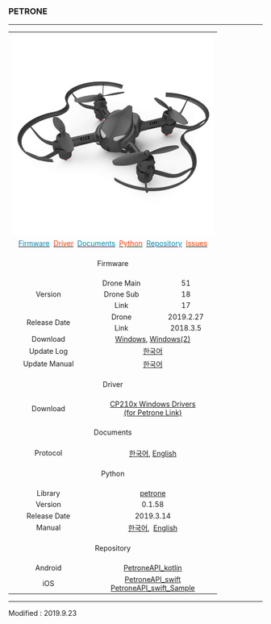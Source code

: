 ### PETRONE

---

<div align="center">
    <table>
        <tr>
            <td colspan="3">
                <div align="center">
                    <img src="/assets/images/products/petrone.jpg" alt="petrone">
                </div>
            </td>
        </tr>
        <tr>
            <td colspan="3">
                <div align="center">
                    <a href="#Firmware"><span style="color:#0489B1">Firmware</span></a>&nbsp;
                    <a href="#Driver"><span style="color:#FF4000">Driver</span></a>&nbsp;
                    <a href="#Documents"><span style="color:#0489B1">Documents</span></a>&nbsp;
                    <a href="#Python"><span style="color:#FF4000">Python</span></a>&nbsp;
                    <a href="#Repository"><span style="color:#0489B1">Repository</span></a>&nbsp;
                    <a href="https://github.com/BYROBOT/drone1/issues/" target="_blank"><span style="color:#FF4000">Issues</span></a>
                </div>
            </td>
        </tr>
        <!-- Firmware -->
        <tr>
            <td colspan="3"><div align="center"><a name="Firmware"></a>&nbsp;<br>Firmware<br>&nbsp;</div></td>
        </tr>
        <tr>
            <td rowspan="3"><div align="center">Version</div></td>
            <td><div align="center">Drone Main</div></td>
            <td><div align="center">51</div></td>
        </tr>
        <tr>
            <td><div align="center">Drone Sub</div></td>
            <td><div align="center">18</div></td>
        </tr>
        <tr>
            <td><div align="center">Link</div></td>
            <td><div align="center">17</div></td>
        </tr>
        <tr>
            <td rowspan="2"><div align="center">Release Date</div></td>
            <td><div align="center">Drone</div></td>
            <td><div align="center">2019.2.27</div></td>
        </tr>
        <tr>
            <td><div align="center">Link</div></td>
            <td><div align="center">2018.3.5</div></td>
        </tr>
        <tr>
            <td><div align="center">Download</div></td>
            <td colspan="2">
                <div align="center"><a href="https://drive.google.com/open?id=1GkjdZaI1P0CaDn6RZDYJ9-ZNmt5Onkp-" target="_blank">Windows</a>,&nbsp;<a href="https://s3.ap-northeast-2.amazonaws.com/byrobot/PetroneLink_20180305_release_0.zip" target="_blank">Windows(2)</a></div>
            </td>
        </tr>
        <tr>
            <td><div align="center">Update Log</div></td>
            <td colspan="2"><div align="center"><a href="/documents/kr/products/petrone/log/updates/firmware/">한국어</a></div></td>
        </tr>
        <tr>
            <td><div align="center">Update Manual</div></td>
            <td colspan="2">
                <div align="center"><a href="/documents/kr/products/petrone/manual/update/">한국어</a></div>
            </td>
        </tr>
        <!-- Driver -->
        <tr>
            <td colspan="3"><div align="center"><a name="Driver"></a>&nbsp;<br>Driver<br>&nbsp;</div></td>
        </tr>
        <tr>
            <td><div align="center">Download</div></td>
            <td colspan="2">
                <div align="center"><a href="https://www.silabs.com/documents/public/software/CP210x_Windows_Drivers.zip" target="_blank">CP210x Windows Drivers<br>(for Petrone Link)</a></div>
            </td>
        </tr>
        <!-- Documents -->
        <tr>
            <td colspan="3"><div align="center"><a name="Documents"></a>&nbsp;<br>Documents<br>&nbsp;</div></td>
        </tr>
        <tr>
            <td><div align="center">Protocol</div></td>
            <td colspan="2">
                <div align="center"><a href="/documents/kr/products/petrone/protocol/">한국어</a>,&nbsp;<a href="/documents/en/products/petrone/protocol/">English</a></div>
            </td>
        </tr>
        <!-- Python -->
        <tr>
            <td colspan="3"><div align="center"><a name="Python"></a>&nbsp;<br>Python<br>&nbsp;</div></td>
        </tr>
        <tr>
            <td><div align="center">Library</div></td>
            <td colspan="2"><div align="center"><a href="https://pypi.org/project/petrone/" target="_blank">petrone</a></div></td>
        </tr>
        <tr>
            <td><div align="center">Version</div></td>
            <td colspan="2"><div align="center">0.1.58</div></td>
        </tr>
        <tr>
            <td><div align="center">Release Date</div></td>
            <td colspan="2"><div align="center">2019.3.14</div></td>
        </tr>
        <tr>
            <td><div align="center">Manual</div></td>
            <td colspan="2">
                <div align="center"><a href="/documents/kr/products/petrone/library/python/petrone/">한국어</a>,&nbsp;
                <a href="/documents/en/products/petrone/library/python/petrone/">English</a></div>
            </td>
        </tr>
        <!-- Repository -->
        <tr>
            <td colspan="3"><div align="center"><a name="Repository"></a>&nbsp;<br>Repository<br>&nbsp;</div></td>
        </tr>
        <tr>
            <td>
                <div align="center">Android</div>
            </td>
            <td colspan="2">
                <div align="center"><a href="https://github.com/petrone/PetroneAPI_kotlin" target="_blank">PetroneAPI_kotlin</a></div>
            </td>
        </tr>
        <tr>
            <td>
                <div align="center">iOS</div>
            </td>
            <td colspan="2">
                <div align="center">
                    <a href="https://github.com/petrone/PetroneAPI_swift" target="_blank">PetroneAPI_swift</a><br>
                    <a href="https://github.com/petrone/PetroneAPI_swift_Sample" target="_blank">PetroneAPI_swift_Sample</a>
                </div>
            </td>
        </tr>
    </table>
</div>

---

Modified : 2019.9.23